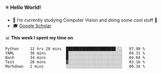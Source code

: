 ### ⭐️ Hello World!

<!--
**hologerry/hologerry** is a ✨ _special_ ✨ repository because its `README.md` (this file) appears on your GitHub profile.

Here are some ideas to get you started:

- 🔭 I’m currently working and studying on Computer Vision
- 🌱 I’m currently learning at Peking University
- 💬 Ask me about 
- 📫 How to reach me: E-mail
- 😄 Pronouns: he/his
- ⚡ Fun fact: Music is the Power
-->


- 🔭 I’m currently studying Computer Vision and doing some cool stuff 🤖
- 🎓 [Google Scholar](https://scholar.google.com/citations?user=3ykqW9wAAAAJ&hl=en)


📊 **This week I spent my time on**

<!--START_SECTION:waka-->
```text
Python     12 hrs 28 mins  ██████████████████████░░░   87.90 % 
YAML       36 mins         █░░░░░░░░░░░░░░░░░░░░░░░░   04.31 % 
Bash       34 mins         █░░░░░░░░░░░░░░░░░░░░░░░░   04.04 % 
Text       26 mins         ▓░░░░░░░░░░░░░░░░░░░░░░░░   03.16 % 
Markdown   2 mins          ░░░░░░░░░░░░░░░░░░░░░░░░░   00.34 % 
```
<!--END_SECTION:waka-->
